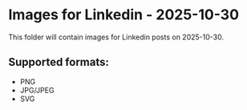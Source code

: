 # Images for Linkedin - 2025-10-30

This folder will contain images for Linkedin posts on 2025-10-30.

## Supported formats:
- PNG
- JPG/JPEG
- SVG
